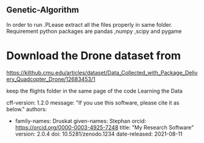 ## Genetic-Algorithm
In order to run .PLease extract all the files properly in same folder.
Requirement python packages are pandas ,numpy ,scipy and pygame

# Download the Drone dataset from
https://kilthub.cmu.edu/articles/dataset/Data_Collected_with_Package_Delivery_Quadcopter_Drone/12683453/1

keep the flights folder in the same page of the code Learning the Data

cff-version: 1.2.0
message: "If you use this software, please cite it as below."
authors:
  - family-names: Druskat
    given-names: Stephan
    orcid: https://orcid.org/0000-0003-4925-7248
title: "My Research Software"
version: 2.0.4
doi: 10.5281/zenodo.1234
date-released: 2021-08-11
